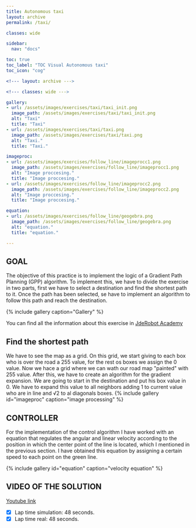 ```yaml
---
title: Autonomous taxi
layout: archive
permalink: /taxi/

classes: wide

sidebar:
  nav: "docs"

toc: true
toc_label: "TOC Visual Autonomous taxi"
toc_icon: "cog"

<!--- layout: archive --->

<!--- classes: wide --->

gallery:
- url: /assets/images/exercises/taxi/taxi_init.png
  image_path: /assets/images/exercises/taxi/taxi_init.png
  alt: "Taxi"
  title: "Taxi"
- url: /assets/images/exercises/taxi/taxi.png
  image_path: /assets/images/exercises/taxi/taxi.png
  alt: "Taxi."
  title: "Taxi."

imageproc:
- url: /assets/images/exercises/follow_line/imageprocc1.png
  image_path: /assets/images/exercises/follow_line/imageprocc1.png
  alt: "Image proccesing."
  title: "Image proccesing."
- url: /assets/images/exercises/follow_line/imageprocc2.png
  image_path: /assets/images/exercises/follow_line/imageprocc2.png
  alt: "Image proccesing."
  title: "Image proccesing."

equation:
- url: /assets/images/exercises/follow_line/geogebra.png
  image_path: /assets/images/exercises/follow_line/geogebra.png
  alt: "equation."
  title: "equation."

---
```

## GOAL

The objective of this practice is to implement the logic of a Gradient Path Planning (GPP) algorithm. To implement this, we have to divide the exercise in two parts, first we have to select a destination and find the shortest path to it. Once the path has been selected, se have to implement an algorithm to follow this path and reach the destination.

{% include gallery caption="Gallery" %}

You can find all the information about this exercise in [JdeRobot Academy](http://jderobot.github.io/RoboticsAcademy/exercises/AutonomousCars/follow_line/)

## Find the shortest path

We have to see the map as a grid. On this grid, we start giving to each box who is over the road a 255 value, for the rest os boxes we assign the 0 value. Now we hace a grid where we can wath our road map "painted" with 255 value.
After this, we have to create an algorithm for the gradient expansion. We are going to start in the destination and put his box value in 0. We have to expand this value to all neighbors adding 1 to current value who are in line and √2 to al diagonals boxes.
{% include gallery id="imageproc" caption="image processing" %}

## CONTROLLER

For the implementation of the control algorithm I have worked with an equation that regulates the angular and linear velocity according to the position in which the center point of the line is located, which I mentioned in the previous section.
I have obtained this equation by assigning a certain speed to each point on the green line.

{% include gallery id="equation" caption="velocity equation" %}

## VIDEO OF THE SOLUTION

[Youtube link](https://www.youtube.com/watch?v=B5lmRhTmefE)

- [X] Lap time simulation: 48 seconds.
- [X] Lap time real: 48 seconds.
